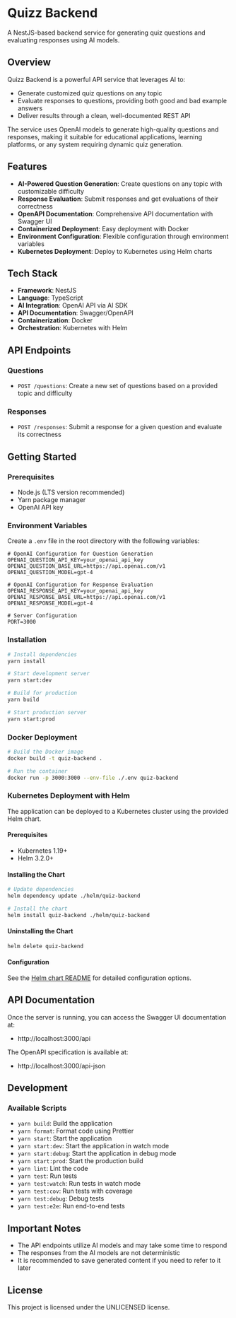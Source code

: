 # Quizz Backend

A NestJS-based backend service for generating quiz questions and evaluating responses using AI models.

## Overview

Quizz Backend is a powerful API service that leverages AI to:
- Generate customized quiz questions on any topic
- Evaluate responses to questions, providing both good and bad example answers
- Deliver results through a clean, well-documented REST API

The service uses OpenAI models to generate high-quality questions and responses, making it suitable for educational applications, learning platforms, or any system requiring dynamic quiz generation.

## Features

- **AI-Powered Question Generation**: Create questions on any topic with customizable difficulty
- **Response Evaluation**: Submit responses and get evaluations of their correctness
- **OpenAPI Documentation**: Comprehensive API documentation with Swagger UI
- **Containerized Deployment**: Easy deployment with Docker
- **Environment Configuration**: Flexible configuration through environment variables
- **Kubernetes Deployment**: Deploy to Kubernetes using Helm charts

## Tech Stack

- **Framework**: NestJS
- **Language**: TypeScript
- **AI Integration**: OpenAI API via AI SDK
- **API Documentation**: Swagger/OpenAPI
- **Containerization**: Docker
- **Orchestration**: Kubernetes with Helm

## API Endpoints

### Questions

- `POST /questions`: Create a new set of questions based on a provided topic and difficulty

### Responses

- `POST /responses`: Submit a response for a given question and evaluate its correctness

## Getting Started

### Prerequisites

- Node.js (LTS version recommended)
- Yarn package manager
- OpenAI API key

### Environment Variables

Create a `.env` file in the root directory with the following variables:

```
# OpenAI Configuration for Question Generation
OPENAI_QUESTION_API_KEY=your_openai_api_key
OPENAI_QUESTION_BASE_URL=https://api.openai.com/v1
OPENAI_QUESTION_MODEL=gpt-4

# OpenAI Configuration for Response Evaluation
OPENAI_RESPONSE_API_KEY=your_openai_api_key
OPENAI_RESPONSE_BASE_URL=https://api.openai.com/v1
OPENAI_RESPONSE_MODEL=gpt-4

# Server Configuration
PORT=3000
```

### Installation

```bash
# Install dependencies
yarn install

# Start development server
yarn start:dev

# Build for production
yarn build

# Start production server
yarn start:prod
```

### Docker Deployment

```bash
# Build the Docker image
docker build -t quiz-backend .

# Run the container
docker run -p 3000:3000 --env-file ./.env quiz-backend
```

### Kubernetes Deployment with Helm

The application can be deployed to a Kubernetes cluster using the provided Helm chart.

#### Prerequisites

- Kubernetes 1.19+
- Helm 3.2.0+

#### Installing the Chart

```bash
# Update dependencies
helm dependency update ./helm/quiz-backend

# Install the chart
helm install quiz-backend ./helm/quiz-backend
```

#### Uninstalling the Chart

```bash
helm delete quiz-backend
```

#### Configuration

See the [Helm chart README](./helm/quiz-backend/README.md) for detailed configuration options.

## API Documentation

Once the server is running, you can access the Swagger UI documentation at:

- http://localhost:3000/api

The OpenAPI specification is available at:

- http://localhost:3000/api-json

## Development

### Available Scripts

- `yarn build`: Build the application
- `yarn format`: Format code using Prettier
- `yarn start`: Start the application
- `yarn start:dev`: Start the application in watch mode
- `yarn start:debug`: Start the application in debug mode
- `yarn start:prod`: Start the production build
- `yarn lint`: Lint the code
- `yarn test`: Run tests
- `yarn test:watch`: Run tests in watch mode
- `yarn test:cov`: Run tests with coverage
- `yarn test:debug`: Debug tests
- `yarn test:e2e`: Run end-to-end tests

## Important Notes

- The API endpoints utilize AI models and may take some time to respond
- The responses from the AI models are not deterministic
- It is recommended to save generated content if you need to refer to it later

## License

This project is licensed under the UNLICENSED license.